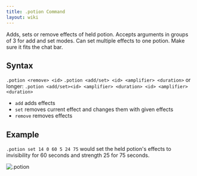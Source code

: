 ```yaml
---
title: .potion Command
layout: wiki
---
```

Adds, sets or remove effects of held potion. Accepts arguments in groups of 3 for add and set modes. Can set multiple effects to one potion. Make sure it fits the chat bar.

## Syntax

`.potion <remove> <id>`
`.potion <add/set> <id> <amplifier> <duration>`
or longer:
`.potion <add/set><id> <amplifier> <duration> <id> <amplifier> <duration>`

- `add` adds effects
- `set` removes current effect and changes them with given effects
- `remove` removes effects

## Example
`.potion set 14 0 60 5 24 75` would set the held potion's effects to invisibility for 60 seconds and strength 25 for 75 seconds.

![.potion](https://cloud.githubusercontent.com/assets/11584045/8901300/74b61982-3450-11e5-9f3a-0a69402c380c.jpg)
